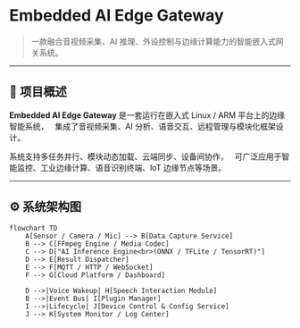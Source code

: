 # Embedded AI Edge Gateway

> 一款融合音视频采集、AI 推理、外设控制与边缘计算能力的智能嵌入式网关系统。

---

## 🧱 项目概述

**Embedded AI Edge Gateway** 是一套运行在嵌入式 Linux / ARM 平台上的边缘智能系统，  
集成了音视频采集、AI 分析、语音交互、远程管理与模块化框架设计。

系统支持多任务并行、模块动态加载、云端同步、设备间协作，  
可广泛应用于智能监控、工业边缘计算、语音识别终端、IoT 边缘节点等场景。

---

## ⚙️ 系统架构图

```mermaid
flowchart TD
    A[Sensor / Camera / Mic] --> B[Data Capture Service]
    B --> C[FFmpeg Engine / Media Codec]
    C --> D["AI Inference Engine<br>(ONNX / TFLite / TensorRT)"]
    D --> E[Result Dispatcher]
    E --> F[MQTT / HTTP / WebSocket]
    F --> G[Cloud Platform / Dashboard]

    D -->|Voice Wakeup| H[Speech Interaction Module]
    B -->|Event Bus| I[Plugin Manager]
    I -->|Lifecycle| J[Device Control & Config Service]
    J --> K[System Monitor / Log Center]
